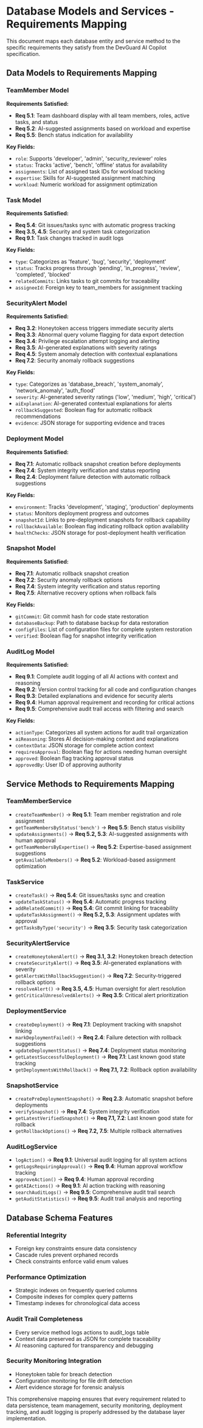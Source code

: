 # Database Models and Services - Requirements Mapping

This document maps each database entity and service method to the specific requirements they satisfy from the DevGuard AI Copilot specification.

## Data Models to Requirements Mapping

### TeamMember Model
**Requirements Satisfied:**
- **Req 5.1**: Team dashboard display with all team members, roles, active tasks, and status
- **Req 5.2**: AI-suggested assignments based on workload and expertise  
- **Req 5.5**: Bench status indication for availability

**Key Fields:**
- `role`: Supports 'developer', 'admin', 'security_reviewer' roles
- `status`: Tracks 'active', 'bench', 'offline' status for availability
- `assignments`: List of assigned task IDs for workload tracking
- `expertise`: Skills for AI-suggested assignment matching
- `workload`: Numeric workload for assignment optimization

### Task Model  
**Requirements Satisfied:**
- **Req 5.4**: Git issues/tasks sync with automatic progress tracking
- **Req 3.5, 4.5**: Security and system task categorization
- **Req 9.1**: Task changes tracked in audit logs

**Key Fields:**
- `type`: Categorizes as 'feature', 'bug', 'security', 'deployment'
- `status`: Tracks progress through 'pending', 'in_progress', 'review', 'completed', 'blocked'
- `relatedCommits`: Links tasks to git commits for traceability
- `assigneeId`: Foreign key to team_members for assignment tracking

### SecurityAlert Model
**Requirements Satisfied:**
- **Req 3.2**: Honeytoken access triggers immediate security alerts
- **Req 3.3**: Abnormal query volume flagging for data export detection
- **Req 3.4**: Privilege escalation attempt logging and alerting
- **Req 3.5**: AI-generated explanations with severity ratings
- **Req 4.5**: System anomaly detection with contextual explanations
- **Req 7.2**: Security anomaly rollback suggestions

**Key Fields:**
- `type`: Categorizes as 'database_breach', 'system_anomaly', 'network_anomaly', 'auth_flood'
- `severity`: AI-generated severity ratings ('low', 'medium', 'high', 'critical')
- `aiExplanation`: AI-generated contextual explanations for alerts
- `rollbackSuggested`: Boolean flag for automatic rollback recommendations
- `evidence`: JSON storage for supporting evidence and traces

### Deployment Model
**Requirements Satisfied:**
- **Req 7.1**: Automatic rollback snapshot creation before deployments
- **Req 7.4**: System integrity verification and status reporting
- **Req 2.4**: Deployment failure detection with automatic rollback suggestions

**Key Fields:**
- `environment`: Tracks 'development', 'staging', 'production' deployments
- `status`: Monitors deployment progress and outcomes
- `snapshotId`: Links to pre-deployment snapshots for rollback capability
- `rollbackAvailable`: Boolean flag indicating rollback option availability
- `healthChecks`: JSON storage for post-deployment health verification

### Snapshot Model
**Requirements Satisfied:**
- **Req 7.1**: Automatic rollback snapshot creation
- **Req 7.2**: Security anomaly rollback options
- **Req 7.4**: System integrity verification and status reporting
- **Req 7.5**: Alternative recovery options when rollback fails

**Key Fields:**
- `gitCommit`: Git commit hash for code state restoration
- `databaseBackup`: Path to database backup for data restoration
- `configFiles`: List of configuration files for complete system restoration
- `verified`: Boolean flag for snapshot integrity verification

### AuditLog Model
**Requirements Satisfied:**
- **Req 9.1**: Complete audit logging of all AI actions with context and reasoning
- **Req 9.2**: Version control tracking for all code and configuration changes
- **Req 9.3**: Detailed explanations and evidence for security alerts
- **Req 9.4**: Human approval requirement and recording for critical actions
- **Req 9.5**: Comprehensive audit trail access with filtering and search

**Key Fields:**
- `actionType`: Categorizes all system actions for audit trail organization
- `aiReasoning`: Stores AI decision-making context and explanations
- `contextData`: JSON storage for complete action context
- `requiresApproval`: Boolean flag for actions needing human oversight
- `approved`: Boolean flag tracking approval status
- `approvedBy`: User ID of approving authority

## Service Methods to Requirements Mapping

### TeamMemberService
- `createTeamMember()` → **Req 5.1**: Team member registration and role assignment
- `getTeamMembersByStatus('bench')` → **Req 5.5**: Bench status visibility
- `updateAssignments()` → **Req 5.2, 5.3**: AI-suggested assignments with human approval
- `getTeamMembersByExpertise()` → **Req 5.2**: Expertise-based assignment suggestions
- `getAvailableMembers()` → **Req 5.2**: Workload-based assignment optimization

### TaskService  
- `createTask()` → **Req 5.4**: Git issues/tasks sync and creation
- `updateTaskStatus()` → **Req 5.4**: Automatic progress tracking
- `addRelatedCommit()` → **Req 5.4**: Git commit linking for traceability
- `updateTaskAssignment()` → **Req 5.2, 5.3**: Assignment updates with approval
- `getTasksByType('security')` → **Req 3.5**: Security task categorization

### SecurityAlertService
- `createHoneytokenAlert()` → **Req 3.1, 3.2**: Honeytoken breach detection
- `createSecurityAlert()` → **Req 3.5**: AI-generated explanations with severity
- `getAlertsWithRollbackSuggestion()` → **Req 7.2**: Security-triggered rollback options
- `resolveAlert()` → **Req 3.5, 4.5**: Human oversight for alert resolution
- `getCriticalUnresolvedAlerts()` → **Req 3.5**: Critical alert prioritization

### DeploymentService
- `createDeployment()` → **Req 7.1**: Deployment tracking with snapshot linking
- `markDeploymentFailed()` → **Req 2.4**: Failure detection with rollback suggestions
- `updateDeploymentStatus()` → **Req 7.4**: Deployment status monitoring
- `getLatestSuccessfulDeployment()` → **Req 7.1**: Last known good state tracking
- `getDeploymentsWithRollback()` → **Req 7.1, 7.2**: Rollback option availability

### SnapshotService
- `createPreDeploymentSnapshot()` → **Req 2.3**: Automatic snapshot before deployments
- `verifySnapshot()` → **Req 7.4**: System integrity verification
- `getLatestVerifiedSnapshot()` → **Req 7.1, 7.2**: Last known good state for rollback
- `getRollbackOptions()` → **Req 7.2, 7.5**: Multiple rollback alternatives

### AuditLogService
- `logAction()` → **Req 9.1**: Universal audit logging for all system actions
- `getLogsRequiringApproval()` → **Req 9.4**: Human approval workflow tracking
- `approveAction()` → **Req 9.4**: Human approval recording
- `getAIActions()` → **Req 9.1**: AI action tracking with reasoning
- `searchAuditLogs()` → **Req 9.5**: Comprehensive audit trail search
- `getAuditStatistics()` → **Req 9.5**: Audit trail analysis and reporting

## Database Schema Features

### Referential Integrity
- Foreign key constraints ensure data consistency
- Cascade rules prevent orphaned records
- Check constraints enforce valid enum values

### Performance Optimization
- Strategic indexes on frequently queried columns
- Composite indexes for complex query patterns
- Timestamp indexes for chronological data access

### Audit Trail Completeness
- Every service method logs actions to audit_logs table
- Context data preserved as JSON for complete traceability
- AI reasoning captured for transparency and debugging

### Security Monitoring Integration
- Honeytoken table for breach detection
- Configuration monitoring for file drift detection
- Alert evidence storage for forensic analysis

This comprehensive mapping ensures that every requirement related to data persistence, team management, security monitoring, deployment tracking, and audit logging is properly addressed by the database layer implementation.